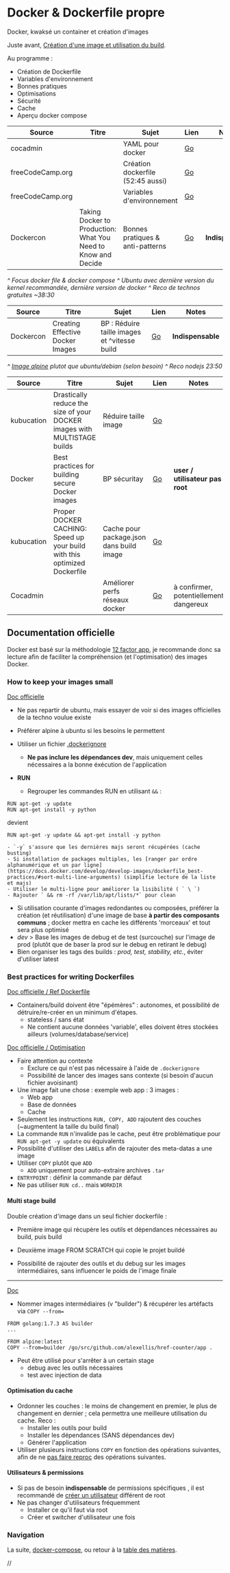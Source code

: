 # Docker & Dockerfile propre

Docker, kwaksé un container et création d'images

Juste avant, [Création d'une image et utilisation du build](https://www.katacoda.com/courses/docker/create-nginx-static-web-server).

Au programme : 

- Création de Dockerfile
- Variables d'environnement
- Bonnes pratiques
- Optimisations
- Sécurité
- Cache
- Aperçu docker compose


| Source | Titre | Sujet | Lien | Notes |
|------------------|---------------------------------------------------------------|-----------------------------------|---------------------------------------------|-------------------|
| cocadmin |  | YAML pour docker | [Go](https://www.youtube.com/watch?v=7gmW6vxgsRQ) |  |
| freeCodeCamp.org |  | Création dockerfile (52:45 aussi) | [Go](https://youtu.be/fqMOX6JJhGo?t=2697) |  |
| freeCodeCamp.org |  | Variables d'environnement | [Go](https://youtu.be/fqMOX6JJhGo?t=2542) |  |
| Dockercon | Taking Docker to Production: What You Need to Know and Decide | Bonnes pratiques & anti-patterns | [Go](https://www.youtube.com/watch?v=6jT83lT6TU8) | **Indispensable** |

_^ Focus docker file & docker compose
^ Ubuntu avec dernière version du kernel recommandée, dernière version de docker
^ Reco de technos gratuites ~38:30_

| Source | Titre | Sujet | Lien | Notes |
|-----------|----------------------------------|----------------------------------------------|---------------------------------------------|-------------------|
| Dockercon | Creating Effective Docker Images | BP : Réduire taille images et ^vitesse build | [Go](https://www.youtube.com/watch?v=vlS5EiapiII) | **Indispensable** |

_^ [Image alpine](https://nickjanetakis.com/blog/the-3-biggest-wins-when-using-alpine-as-a-base-docker-image) plutot que ubuntu/debian (selon besoin)
^ Reco nodejs 23:50_

| Source | Titre | Sujet | Lien | Notes |
|------------------|---------------------------------------------------------------------------|------------------------------------------|---------------------------------------------|----------------------------------------|
| kubucation | Drastically reduce the size of your DOCKER images with MULTISTAGE builds | Réduire taille image | [Go](https://www.youtube.com/watch?v=KLOdisHW8rQ) |  |
| Docker | Best practices for building secure Docker images | BP sécuritay | [Go](https://www.youtube.com/watch?v=LmUw2H6JgJo) | **user / utilisateur  pas root** |
| kubucation | Proper DOCKER CACHING: Speed up your build with this optimized Dockerfile | Cache pour package.json dans build image | [Go](https://www.youtube.com/watch?v=oZ9nyCWERYc) |  |
| Cocadmin |  | Améliorer perfs réseaux docker | [Go](https://www.youtube.com/watch?v=Z5y7AkOko-o) | à confirmer, potentiellement dangereux |



## Documentation officielle

Docker est basé sur la méthodologie [12 factor app](https://12factor.net/), je recommande donc sa lecture afin de faciliter la compréhension (et l'optimisation) des images Docker.


### How to keep your images small

[Doc officielle](https://docs.docker.com/develop/dev-best-practices/)

- Ne pas repartir de ubuntu, mais essayer de voir si des images officielles de la techno voulue existe
- Préférer alpine à ubuntu si les besoins le permettent
- Utiliser un fichier [.dockerignore](https://docs.docker.com/engine/reference/builder/#dockerignore-file)
	- **Ne pas inclure les dépendances dev**, mais uniquement celles nécessaires a la bonne éxécution de l'application

- **RUN**
	- Regrouper les commandes RUN en utilisant `&&` :

```
RUN apt-get -y update
RUN apt-get install -y python
```

devient

```
RUN apt-get -y update && apt-get install -y python
```
	- `-y` s'assure que les dernières majs seront récupérées (cache busting)
	- Si installation de packages multiples, les [ranger par ordre alphanumérique et un par ligne](https://docs.docker.com/develop/develop-images/dockerfile_best-practices/#sort-multi-line-arguments) (simplifie lecture de la liste et majs)
	- Utiliser le multi-ligne pour améliorer la lisibilité ( ` \ `)
	- Rajouter ` && rm -rf /var/lib/apt/lists/*` pour clean

- Si utilisation courante d'images redondantes ou composées, préférer la création (et réutilisation) d'une image de base **à partir des composants communs** ; docker mettra en cache les différents 'morceaux' et tout sera plus optimisé
- *dev* > Base les images de debug et de test (surcouche) sur l'image de prod (plutôt que de baser la prod sur le debug en retirant le debug)
- Bien organiser les tags des builds : *prod, test, stability, etc.*, éviter d'utiliser latest


### Best practices for writing Dockerfiles

[Doc officielle / Ref Dockerfile](https://docs.docker.com/engine/reference/builder/)

- Containers/build doivent être "épémères" : autonomes, et possibilité de détruire/re-créer en un minimum d'étapes.
	- stateless / sans état
	- Ne contient aucune données 'variable', elles doivent êtres stockées ailleurs (volumes/database/service)

[Doc officielle / Optimisation](https://docs.docker.com/develop/develop-images/dockerfile_best-practices/)

- Faire attention au contexte
	- Exclure ce qui n'est pas nécessaire à l'aide de `.dockerignore`
	- Possibilité de lancer des images sans contexte (si besoin d'aucun fichier avoisinant)
- Une image fait une chose : exemple web app : 3 images :
	- Web app
	- Base de données
	- Cache
- Seulement les instructions `RUN, COPY, ADD` rajoutent des couches (~augmentent la taille du build final)
- La commande `RUN` n'invalide pas le cache, peut être problématique pour `RUN apt-get -y update` ou équivalents
- Possibilité d'utiliser des `LABEL`s afin de rajouter des meta-datas a une image
- Utiliser `COPY` plutôt que `ADD`
	- `ADD` uniquement pour auto-extraire archives `.tar`
- `ENTRYPOINT` : définir la commande par défaut
- Ne pas utiliser `RUN cd..` mais `WORKDIR`


#### Multi stage build

Double création d'image dans un seul fichier dockerfile :

- Première image qui récupère les outils et dépendances nécessaires au build, puis build
- Deuxième image FROM SCRATCH qui copie le projet buildé

- Possibilité de rajouter des outils et du debug sur les images intermédiaires, sans influencer le poids de l'image finale

---

[Doc](https://docs.docker.com/develop/develop-images/multistage-build/)

- Nommer images intermédiaires (v "builder") & récupérer les artéfacts via `COPY --from=`

```
FROM golang:1.7.3 AS builder
...

FROM alpine:latest  
COPY --from=builder /go/src/github.com/alexellis/href-counter/app .
```

- Peut être utilisé pour s'arrêter à un certain stage
	- debug avec les outils nécessaires
	- test avec injection de data


#### Optimisation du cache

- Ordonner les couches : le moins de changement en premier, le plus de changement en dernier ; cela permettra une meilleure utilisation du cache. Reco :
	- Installer les outils pour build
	- Installer les dépendances (SANS dépendances dev)
	- Générer l'application
- Utiliser plusieurs instructions `COPY` en fonction des opérations suivantes, afin de ne [pas faire reproc](https://docs.docker.com/develop/develop-images/dockerfile_best-practices/#add-or-copy) des opérations suivantes.


#### Utilisateurs & permissions

- Si pas de besoin **indispensable** de permissions spécifiques , il est recommandé de [créer un utilisateur](https://docs.docker.com/develop/develop-images/dockerfile_best-practices/#user) différent de root
- Ne pas changer d'utilisateurs fréquemment
	- Installer ce qu'il faut via root
	- Créer et switcher d'utilisateur une fois


### Navigation

La suite, [docker-compose](/docs/05b-Docker-compose.md), ou retour à la [table des matières](https://github.com/youpiwaza/notes-serveur).































//